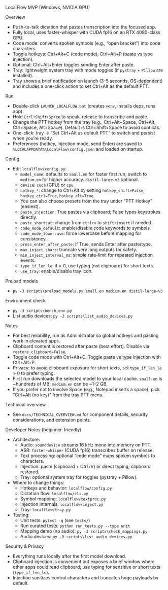 LocalFlow MVP (Windows, NVIDIA GPU)

Overview
- Push-to-talk dictation that pastes transcription into the focused app.
- Fully local, uses faster-whisper with CUDA fp16 on an RTX 4080-class GPU.
- Code mode: converts spoken symbols (e.g., “open bracket”) into code characters.
- Toggle hotkeys: Ctrl+Alt+C (code mode), Ctrl+Alt+P (paste vs type injection).
- Optional: Ctrl+Alt+Enter toggles sending Enter after paste.
- Tray: lightweight system tray with mode toggles (if `pystray` + `Pillow` are installed).
 - Tray shows a brief notification on launch (3–5 seconds, OS-dependent) and includes a one-click action to set Ctrl+Alt as the default PTT.

Run
- Double-click `LAUNCH_LOCALFLOW.bat` (creates `venv`, installs deps, runs app).
- Hold `Ctrl+Shift+Space` to speak, release to transcribe and paste.
- Change the PTT hotkey from the tray (e.g., Ctrl+Alt+Space, Ctrl+Alt, Ctrl+Space, Alt+Space). Default is Ctrl+Shift+Space to avoid conflicts.
 - One-click: tray → “Set Ctrl+Alt as default PTT” to switch and persist when you’re ready.
 - Preferences (hotkey, injection mode, send Enter) are saved to `%LOCALAPPDATA%\LocalFlow\config.json` and loaded on startup.

Config
- Edit `localflow/config.py`:
  - `model_name`: defaults to `small.en` for faster first run; switch to `medium.en` for higher accuracy. `distil-large-v3` optional.
  - `device`: `cuda` (GPU) or `cpu`.
  - `hotkey_*`: change to Ctrl+Alt by setting `hotkey_shift=False`, `hotkey_ctrl=True`, `hotkey_alt=True`.
  - You can also choose presets from the tray under “PTT Hotkey” (easiest).
  - `paste_injection`: True pastes via clipboard; False types keystrokes directly.
  - `paste_shortcut`: change from `ctrl+v` to `shift+insert` if needed.
  - `code_mode_default`: enable/disable code keywords to symbols.
  - `code_mode_lowercase`: force lowercase before mapping for consistency.
  - `press_enter_after_paste`: if True, sends Enter after paste/type.
  - `max_inject_chars`: truncate very long outputs for safety.
  - `min_inject_interval_ms`: simple rate-limit for repeated injection events.
  - `type_if_len_le`: if > 0, use typing (not clipboard) for short texts.
  - `use_tray`: enable/disable tray icon.

Preload models
- `py -3 scripts\preload_models.py small.en medium.en distil-large-v3`

Environment check
- `py -3 scripts\bench_env.py`
 - List audio devices: `py -3 scripts\list_audio_devices.py`

Notes
- For best reliability, run as Administrator so global hotkeys and pasting work in elevated apps.
- Clipboard content is restored after paste (best effort). Disable via `restore_clipboard=False`.
- Toggle code mode with Ctrl+Alt+C. Toggle paste vs type injection with Ctrl+Alt+P.
- Privacy: to avoid clipboard exposure for short texts, set `type_if_len_le` > 0 to prefer typing.
 - First run downloads the selected model to your local cache. `small.en` is ~hundreds of MB; `medium.en` can be ~1–2 GB.
 - If you prefer not to involve Space (e.g., Notepad inserts a space), pick “Ctrl+Alt (no key)” from the tray PTT menu.

Technical overview
- See `docs/TECHNICAL_OVERVIEW.md` for component details, security considerations, and extension points.

Developer Notes (beginner-friendly)
- Architecture:
  - Audio: `sounddevice` streams 16 kHz mono into memory on PTT.
  - ASR: `faster-whisper` (CUDA fp16) transcribes buffer on release.
  - Text processing: optional “code mode” maps spoken symbols to characters.
  - Injection: paste (clipboard + Ctrl+V) or direct typing; clipboard restored.
  - Tray: optional system tray for toggles (pystray + Pillow).
- Where to change things:
  - Hotkeys and behavior: `localflow/config.py`
  - Dictation flow: `localflow/cli.py`
  - Symbol mapping: `localflow/textproc.py`
  - Injection internals: `localflow/inject.py`
  - Tray: `localflow/tray.py`
- Testing:
  - Unit tests: `pytest -q` (see `tests/`)
  - Run curated tests: `python run_tests.py --type unit`
  - Mapping demo (no audio): `py -3 scripts\check_mappings.py`
  - Audio devices: `py -3 scripts\list_audio_devices.py`

Security & Privacy
- Everything runs locally after the first model download.
- Clipboard injection is convenient but exposes a brief window where other apps could read clipboard; use typing for sensitive or short texts (`type_if_len_le`).
- Injection sanitizes control characters and truncates huge payloads by default.
